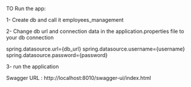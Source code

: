 TO Run the app:

1- Create db and call it employees_management

2- Change db url and connection data in the application.properties file to your db connection

spring.datasource.url={db_url}
spring.datasource.username={username}
spring.datasource.password={password}


3- run the application



Swagger URL : http://localhost:8010/swagger-ui/index.html
